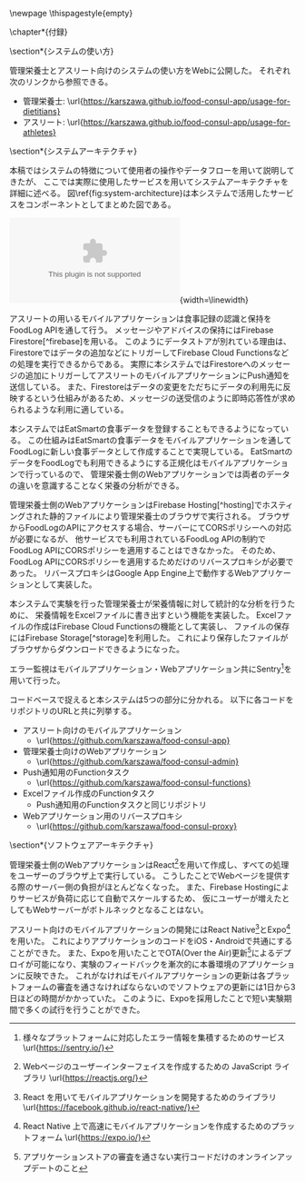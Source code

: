 \newpage
\thispagestyle{empty}

\chapter*{付録}

\section*{システムの使い方}

管理栄養士とアスリート向けのシステムの使い方をWebに公開した。
それぞれ次のリンクから参照できる。

- 管理栄養士: \url{https://karszawa.github.io/food-consul-app/usage-for-dietitians}
- アスリート: \url{https://karszawa.github.io/food-consul-app/usage-for-athletes}

\section*{システムアーキテクチャ}

本稿ではシステムの特徴について使用者の操作やデータフローを用いて説明してきたが、
ここでは実際に使用したサービスを用いてシステムアーキテクチャを詳細に述べる。
図\ref{fig:system-architecture}は本システムで活用したサービスをコンポーネントとしてまとめた図である。

![システムアーキテクチャ](fig/system-architecture.eps){width=\linewidth}

アスリートの用いるモバイルアプリケーションは食事記録の認識と保持をFoodLog APIを通して行う。
メッセージやアドバイスの保持にはFirebase Firestore[^firebase]を用いる。
このようにデータストアが別れている理由は、Firestoreではデータの追加などにトリガーしてFirebase Cloud Functionsなどの処理を実行できるからである。
実際に本システムではFirestoreへのメッセージの追加にトリガーしてアスリートのモバイルアプリケーションにPush通知を送信している。
また、Firestoreはデータの変更をただちにデータの利用先に反映するという仕組みがあるため、メッセージの送受信のように即時応答性が求められるような利用に適している。

本システムではEatSmartの食事データを登録することもできるようになっている。
この仕組みはEatSmartの食事データをモバイルアプリケーションを通してFoodLogに新しい食事データとして作成することで実現している。
EatSmartのデータをFoodLogでも利用できるようにする正規化はモバイルアプリケーションで行っているので、
管理栄養士側のWebアプリケーションでは両者のデータの違いを意識することなく栄養の分析ができる。

管理栄養士側のWebアプリケーションはFirebase Hosting[^hosting]でホスティングされた静的ファイルにより管理栄養士のブラウザで実行される。
ブラウザからFoodLogのAPIにアクセスする場合、サーバーにてCORSポリシーへの対応が必要になるが、
他サービスでも利用されているFoodLog APIの制約でFoodLog APIにCORSポリシーを適用することはできなかった。
そのため、FoodLog APIにCORSポリシーを適用するためだけのリバースプロキシが必要であった。
リバースプロキシはGoogle App Engine上で動作するWebアプリケーションとして実装した。

本システムで実験を行った管理栄養士が栄養情報に対して統計的な分析を行うために、
栄養情報をExcelファイルに書き出すという機能を実装した。
Excelファイルの作成はFirebase Cloud Functionsの機能として実装し、
ファイルの保存にはFirebase Storage[^storage]を利用した。
これにより保存したファイルがブラウザからダウンロードできるようになった。

エラー監視はモバイルアプリケーション・Webアプリケーション共にSentry[^sentry]を用いて行った。

[^sentry]: 様々なプラットフォームに対応したエラー情報を集積するためのサービス \url{https://sentry.io/}

コードベースで捉えると本システムは5つの部分に分かれる。
以下に各コードをリポジトリのURLと共に列挙する。

- アスリート向けのモバイルアプリケーション
  - \url{https://github.com/karszawa/food-consul-app}
- 管理栄養士向けのWebアプリケーション
  - \url{https://github.com/karszawa/food-consul-admin}
- Push通知用のFunctionタスク
  - \url{https://github.com/karszawa/food-consul-functions}
- Excelファイル作成のFunctionタスク
  - Push通知用のFunctionタスクと同じリポジトリ
- Webアプリケーション用のリバースプロキシ
  - \url{https://github.com/karszawa/food-consul-proxy}

\section*{ソフトウェアアーキテクチャ}

管理栄養士側のWebアプリケーションはReact[^react]を用いて作成し、すべての処理をユーザーのブラウザ上で実行している。
こうしたことでWebページを提供する際のサーバー側の負担がほとんどなくなった。
また、Firebase Hostingによりサービスが負荷に応じて自動でスケールするため、
仮にユーザーが増えたとしてもWebサーバーがボトルネックとなることはない。

アスリート向けのモバイルアプリケーションの開発にはReact Native[^react-native]とExpo[^expo]を用いた。
これによりアプリケーションのコードをiOS・Androidで共通にすることができた。
また、Expoを用いたことでOTA(Over the Air)更新[^ota]によるデプロイが可能になり、実験のフィードバックを漸次的に本番環境のアプリケーションに反映できた。
これがなければモバイルアプリケーションの更新は各プラットフォームの審査を通さなければならないのでソフトウェアの更新には1日から3日ほどの時間がかかっていた。
このように、Expoを採用したことで短い実験期間で多くの試行を行うことができた。

[^react]: Webページのユーザーインターフェイスを作成するための JavaScript ライブラリ \url{https://reactjs.org/}
[^expo]: React Native 上で高速にモバイルアプリケーションを作成するためのプラットフォーム \url{https://expo.io/}
[^react-native]: React を用いてモバイルアプリケーションを開発するためのライブラリ \url{https://facebook.github.io/react-native/}
[^ota]: アプリケーションストアの審査を通さない実行コードだけのオンラインアップデートのこと
